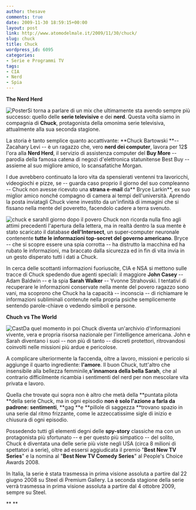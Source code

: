 ```yaml
---
author: thesave
comments: true
date: 2009-11-30 18:59:15+00:00
layout: post
link: http://www.atomodelmale.it/2009/11/30/chuck/
slug: chuck
title: Chuck
wordpress_id: 6095
categories:
- Serie e Programmi TV
tags:
- CIA
- Nerd
- Spia
---
```


**The Nerd Herd**

![Poster](http://www.atomodelmale.it/wp-content/uploads/2009/11/Poster-224x300.jpg)Si torna a parlare di un mix che ultimamente sta avendo sempre più successo: quello delle **serie televisive** e dei **nerd**. Questa volta siamo in compagnia di **Chuck**, protagonista della omonima serie televisiva, attualmente alla sua seconda stagione.

La storia è tanto semplice quanto accattivante: **Chuck Bartowski **-- Zacahary Levi -- è un ragazzo che, vero **nerd dei computer**, lavora per 12$ l'ora alla **Nerd Herd**, il servizio di assistenza computer del **Buy More** -- parodia della famosa catena di negozi d'elettronica statunitense Best Buy -- assieme al suo migliore amico, lo scansafatiche Morgan.

I due avrebbero continuato la loro vita da spensierati ventenni tra lavoricchi, videogiochi e pizze, se -- guarda caso proprio il giorno del suo compleanno -- Chuck non avesse ricevuto una **strana e-mail** da** Bryce Larkin**, ex suo miglior amico nonché compagno di camera ai tempi dell'università. Aprendo la posta inviatagli Chuck viene investito da un'infinità di immagini che si fissano nella mente del poveretto, facendolo cadere a terra svenuto.<!-- more -->

![chuck e sarah](http://www.atomodelmale.it/wp-content/uploads/2009/11/chuck-e-sarah-224x300.jpg)Il giorno dopo il povero Chuck non ricorda nulla fino agli attimi precedenti l'apertura della lettera, ma in realtà dentro la sua mente è stato scaricato il database **dell'Intersect**, un super-computer neuronale contenente **tutte le informazioni top-secret del governo americano**. Bryce -- che si scopre essere una spia corrotta -- ha distrutto la macchina ed ha rubato le informazioni, ma braccato dalla sicurezza ed in fin di vita invia in un gesto disperato tutti i dati a Chuck.

In cerca delle scottanti informazioni fuoriuscite, CIA e NSA si mettono sulle tracce di Chuck spedendo due agenti speciali: il maggiore **John Casey** -- Adam Baldwin -- e la spia **Sarah Walker** -- Yvonne Strahovski. I tentativi di recuperare le informazioni conservate nella mente del povero ragazzo sono vani, ma scoprono che Chuck ha la capacità -- inconscia -- di richiamare le informazioni subliminali contenute nella propria psiche semplicemente sentendo parole-chiave o vedendo simboli e persone.

**Chuch vs The World**

![Cast](http://www.atomodelmale.it/wp-content/uploads/2009/11/Cast-225x300.jpg)Da quel momento in poi Chuck diventa un'archivio d'informazioni vivente, vera e propria risorsa nazionale per l'intelligence americana. John e Sarah diventano i suoi -- non più di tanto -- discreti protettori, ritrovandosi coinvolti nelle missioni più ardue e pericolose.

A complicare ulteriormente la faccenda, oltre a lavoro, missioni e pericolo si aggiunge il quarto ingrediente: **l'amore**. Il buon Chuck, tutt'altro che insensibile alla bellezza femminile,**s'innamora della bella Sarah**, che al contrario difficilmente ricambia i sentimenti del nerd per non mescolare vita privata e lavoro.

Quella che trovate qui sopra non è altro che metà della **puntata pilota **della serie Chuck, ma in ogni episodio **non è solo l'azione a farla da padrone:** **sentimenti**, **gag **e **pillole di saggezza **trovano spazio in una serie dal ritmo frizzante, come le azzeccatissime sigle di inizio e chiusura di ogni episodio.

Possedendo tutti gli elementi degni delle **spy-story** classiche ma con un protagonista più sfortunato -- e per questo più simpatico -- del solito, Chuck è diventata una delle serie più viste negli USA (circa 8 milioni di spettatori a serie), oltre ad essersi aggiudicata il premio "**Best New TV Series**" e la nomina al "**Best New TV Comedy Series**" al People's Choice Awards 2008.

In Italia, la serie è stata trasmessa in prima visione assoluta a partire dal 22 giugno 2008 su Steel di Premium Gallery. La seconda stagione della serie verrà trasmessa in prima visione assoluta a partire dal 4 ottobre 2009, sempre su Steel.


**
**
